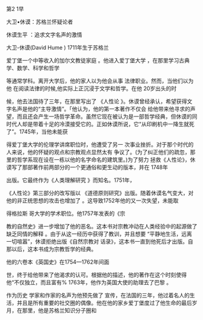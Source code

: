 第2 1早

大卫•休谟：苏格兰怀疑论者

休谟生平 ：追求文字名声的激情

大卫-休谟(David  Hume  ) 1711年生于苏格兰

爱丁堡一个中等收入的加尔文教徒家庭 。他进入爱丁堡大学 ，在那里学习古典 学、数学、科学和哲学

等通常学科。离开大学后，他的家人以为他会从事 法律职业。然而，当他们以为他 在阅读法律的时候,他实际上正沉浸于文学和哲学。在他 20岁出头的时

候，他去法国待了三年，在那里写出了 《人性论 》。休谟曾经承认，希望获得文字名声是他的“主导激情”。「他认为，他的第一本著作不仅会 给他带来他寻求的声望，而且还会产生一场哲学革命。虽然它现在被认为是一部哲学经典，但休谟的同时代人却是带着十足的冷漠接受它的。正如休谟所说，它“从印刷机中一降生就死了”。1745年，当他未能获

得爱丁堡大学的伦理学讲席职位时，他遭受了另一 次事业挫折。对于那个时代的人来说，他的怀疑的观点和宗教观点显然太有 争议了。(为了纠正他们的疏忽，那里的哲学系现在设在一栋以他的名字命名的建筑里。)为了努力 拯救《人性论》，休谟写了那部著作前两部分的一个更通俗和更生动的版本，并在 1748年

出版。它最终作为《人类理解研究 》而知名。1751年，

《人性论》第三部分的改写版以 《道德原则研究》出版。随着休谟名气变大，对他的非正统思想的攻击也增加了 。这导致1752年他的又一次失望，未能取

得格拉斯 哥大学的学术职位。他1757年发表的《宗

教的自然史》进一步增加了他的恶名。这本书对宗教冲动在人类经验中的起源做了缺乏同情的解释 。由于从这一经历中获得了教训，并且想要 “平静地生活，远离一切喧嚣”，休谟拒绝出版《自然宗教对 话录》，这本书一直到他死后才出版。自那以后，这本书成为宗教哲学的经典。

他的六卷本《英国史》在1754—1762年间面

世，终于给他带来了他渴求的认可。根据他的描述，他的著作在这个时刻使得他“不仅独立，而且富有% 1763年，他作为英国大使的助理去了巴黎 。

作为历史 学家和作家的名声为他预先做了 宣传，在法国的三年，他过着名人的生活，并且是所有重要的社交圈的偶像。他在他的家乡爱丁堡度过了他生命的最后岁月，在那里，他是苏格兰知识分子圈和